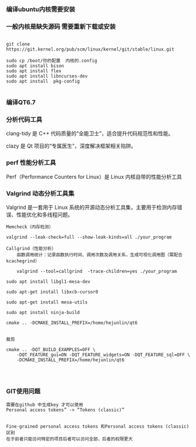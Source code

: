 
### 编译ubuntu内核需要安装

### 一般内核是缺失源码 需要重新下载或安装

```

git clone https://git.kernel.org/pub/scm/linux/kernel/git/stable/linux.git

```



```
sudo cp /boot/你的配置  内核的.config
sudo apt install bison
sudo apt install flex
sudo apt install libncurses-dev
sudo apt install  pkg-config


```



### 编译QT6.7

### 分析代码工具

clang-tidy​​ 是 C++ 代码质量的“全能卫士”，适合提升代码规范性和性能。

​​clazy​​ 是 Qt 项目的“专属医生”，深度解决框架相关陷阱。


### perf 性能分析工具

Perf（Performance Counters for Linux）是 Linux 内核自带的性能分析工具

### Valgrind 动态分析工具集
Valgrind 是一套用于 Linux 系统的开源动态分析工具集，主要用于检测内存错误、性能优化和多线程问题。

```
Memcheck（内存检测）

valgrind --leak-check=full --show-leak-kinds=all ./your_program

​​Callgrind（性能分析）​​
    ​​函数调用统计​​：记录函数执行时间、调用次数及调用关系，生成可视化调用图（需配合 kcachegrind）

    valgrind --tool=callgrind  -trace-children=yes ./your_program

```

```
sudo apt install libgl1-mesa-dev

sudo apt-get install libxcb-cursor0

sudo apt-get install mesa-utils

sudo apt install ninja-build

cmake .. -DCMAKE_INSTALL_PREFIX=/home/hejunlin/qt6


裁剪

cmake .. -DQT_BUILD_EXAMPLES=OFF \
    -DQT_FEATURE_gui=ON -DQT_FEATURE_widgets=ON -DQT_FEATURE_sql=OFF \
    -DCMAKE_INSTALL_PREFIX=/home/hejunlin/qt6

    


```


### GIT使用问题

```
需要在github 中生成key 才可以使用
Personal access tokens” -> “Tokens (classic)”


Fine-grained personal access tokens 和Personal access tokens (classic) 区别
在于前者只能访问特定的项目后者可以访问全部，后者的权限更大

```

```
